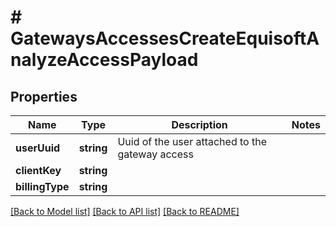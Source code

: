 # # GatewaysAccessesCreateEquisoftAnalyzeAccessPayload

## Properties

Name | Type | Description | Notes
------------ | ------------- | ------------- | -------------
**userUuid** | **string** | Uuid of the user attached to the gateway access |
**clientKey** | **string** |  |
**billingType** | **string** |  |

[[Back to Model list]](../../README.md#models) [[Back to API list]](../../README.md#endpoints) [[Back to README]](../../README.md)
